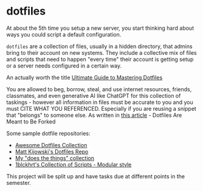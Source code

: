 # dotfiles

At about the 5th time you setup a new server, you start thinking hard about ways you could script a default configuration.

`dotfiles` are a collection of files, usually in a hidden directory, that admins bring to their account on new systems.  They include a collective mix of files and scripts that need to happen "every time" their account is getting setup or a server needs configured in a certain way.

An actually worth the title [Ultimate Guide to Mastering Dotfiles](https://www.daytona.io/dotfiles/ultimate-guide-to-dotfiles)

You are allowed to beg, borrow, steal, and use internet resources, friends, classmates, and even generative AI like ChatGPT for this collection of taskings - however all information in files must be accurate to you and you must CITE WHAT YOU REFERENCED.  Especially if you are reusing a snippet that "belongs" to someone else.  As written in [this article](https://zachholman.com/2010/08/dotfiles-are-meant-to-be-forked/) - Dotfiles Are Meant to Be Forked

Some sample dotfile repositories:
- [Awesome Dotfiles Collection](https://github.com/webpro/awesome-dotfiles)
- [Matt Kijowski's Dotfiles Repo](https://github.com/mkijowski/dotfiles/tree/master)
- [My "does the things" collection](https://github.com/pattonsgirl/dotfiles/tree/main)
- [1blckhrt's Collection of Scripts - Modular style](https://github.com/1blckhrt/dotfiles/tree/main)

This project will be split up and have tasks due at different points in the semester.